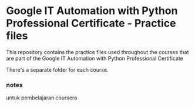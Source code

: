 # Google IT Automation with Python Professional Certificate - Practice files

This repository contains the practice files used throughout the courses that are
part of the Google IT Automation with Python Professional Certificate

There's a separate folder for each course.

### notes

untuk pembelajaran coursera

